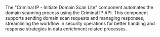 The "Criminal IP - Initiate Domain Scan Lite" component automates the domain scanning process using the Criminal IP API. This component supports sending domain scan requests and managing responses, streamlining the workflow in security operations for better handling and response strategies in data enrichment related processes.
